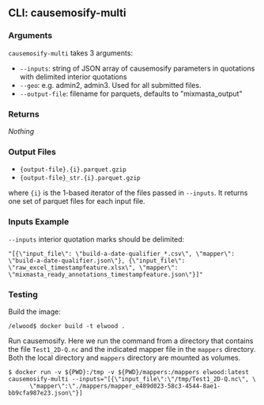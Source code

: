 
## CLI: causemosify-multi

### Arguments

`causemosify-multi` takes 3 arguments:

- `--inputs`: string of JSON array of causemosify parameters in quotations with delimited interior quotations
- `--geo`: e.g. admin2, admin3. Used for all submitted files.
- `--output-file`: filename for parquets, defaults to "mixmasta_output"


### Returns

*Nothing*

### Output Files

- `{output-file}.{i}.parquet.gzip`
- `{output-file}_str.{i}.parquet.gzip`

where `{i}` is the 1-based iterator of the files passed in `--inputs`. It returns one set of parquet files for each input file.

### Inputs Example

`--inputs` interior quotation marks should be delimited:

```
"[{\"input_file\": \"build-a-date-qualifier_*.csv\", \"mapper\": \"build-a-date-qualifier.json\"}, {\"input_file\": \"raw_excel_timestampfeature.xlsx\", \"mapper\": \"mixmasta_ready_annotations_timestampfeature.json\"}]" 
```

### Testing

Build the image:
```
/elwood$ docker build -t elwood .
```

Run causemosify. Here we run the command from a directory that contains the file `Test1_2D-Q.nc` and the indicated mapper file in the `mappers` directory. Both the local directory and `mappers` directory are mounted as volumes.
```
$ docker run -v ${PWD}:/tmp -v ${PWD}/mappers:/mappers elwood:latest causemosify-multi --inputs="[{\"input_file\":\"/tmp/Test1_2D-Q.nc\", \
	  \"mapper\":\"./mappers/mapper_e489d023-58c3-4544-8ae1-bb9cfa987e23.json\"}]
```

